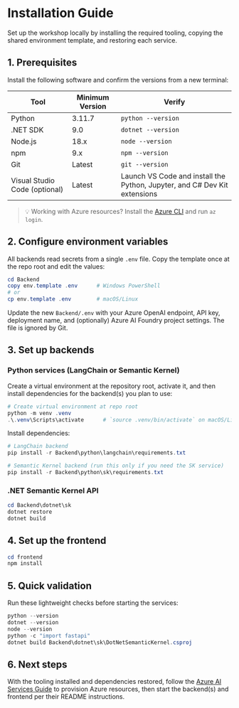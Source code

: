 # Installation Guide

Set up the workshop locally by installing the required tooling, copying the shared environment template, and restoring each service.

## 1. Prerequisites

Install the following software and confirm the versions from a new terminal:

| Tool | Minimum Version | Verify |
| --- | --- | --- |
| Python | 3.11.7 | `python --version`
| .NET SDK | 9.0 | `dotnet --version`
| Node.js | 18.x | `node --version`
| npm | 9.x | `npm --version`
| Git | Latest | `git --version`
| Visual Studio Code (optional) | Latest | Launch VS Code and install the Python, Jupyter, and C# Dev Kit extensions |

> 💡 Working with Azure resources? Install the [Azure CLI](https://learn.microsoft.com/cli/azure/install-azure-cli) and run `az login`.

## 2. Configure environment variables

All backends read secrets from a single `.env` file. Copy the template once at the repo root and edit the values:

```powershell
cd Backend
copy env.template .env      # Windows PowerShell
# or
cp env.template .env        # macOS/Linux
```

Update the new `Backend/.env` with your Azure OpenAI endpoint, API key, deployment name, and (optionally) Azure AI Foundry project settings. The file is ignored by Git.

## 3. Set up backends

### Python services (LangChain or Semantic Kernel)

Create a virtual environment at the repository root, activate it, and then install dependencies for the backend(s) you plan to use:

```powershell
# Create virtual environment at repo root
python -m venv .venv
.\.venv\Scripts\activate      # `source .venv/bin/activate` on macOS/Linux
```

Install dependencies:

```powershell
# LangChain backend
pip install -r Backend\python\langchain\requirements.txt

# Semantic Kernel backend (run this only if you need the SK service)
pip install -r Backend\python\sk\requirements.txt
```

### .NET Semantic Kernel API

```powershell
cd Backend\dotnet\sk
dotnet restore
dotnet build
```

## 4. Set up the frontend

```powershell
cd frontend
npm install
```

## 5. Quick validation

Run these lightweight checks before starting the services:

```powershell
python --version
dotnet --version
node --version
python -c "import fastapi"
dotnet build Backend\dotnet\sk\DotNetSemanticKernel.csproj
```

## 6. Next steps

With the tooling installed and dependencies restored, follow the [Azure AI Services Guide](AI_SERVICES_GUIDE.md) to provision Azure resources, then start the backend(s) and frontend per their README instructions.